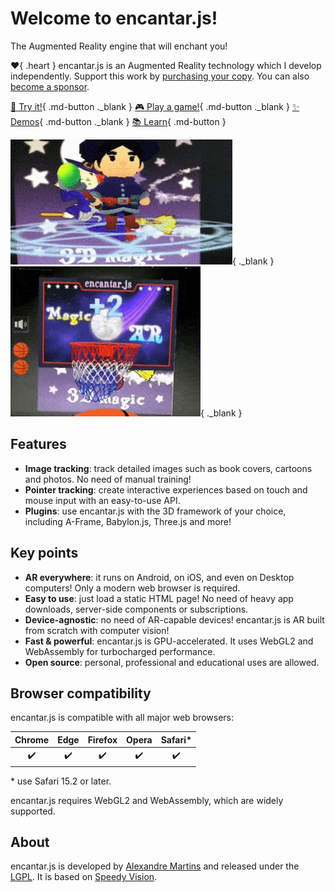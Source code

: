 # Welcome to encantar.js!

The Augmented Reality engine that will enchant you!

:heart:{ .heart } encantar.js is an Augmented Reality technology which I develop independently. Support this work by [purchasing your copy](https://ko-fi.com/s/3ee4182cb6). You can also [become a sponsor](https://github.com/sponsors/alemart).

[:star2: Try it!](./demos/hello-aframe/poster.html){ .md-button ._blank } [:video_game: Play a game!](./demos/basketball/poster.html){ .md-button ._blank } [:sparkles: Demos](./demos.md){ .md-button ._blank } [:books: Learn](./tutorial/introduction.md){ .md-button }

[![Demo](./img/mage.gif)](./demos/hello-aframe/poster.html){ ._blank } [![Game](./img/basketball.gif)](./demos/basketball/poster.html){ ._blank }

## Features

* **Image tracking**: track detailed images such as book covers, cartoons and photos. No need of manual training!
* **Pointer tracking**: create interactive experiences based on touch and mouse input with an easy-to-use API.
* **Plugins**: use encantar.js with the 3D framework of your choice, including A-Frame, Babylon.js, Three.js and more!

## Key points

* **AR everywhere**: it runs on Android, on iOS, and even on Desktop computers! Only a modern web browser is required.
* **Easy to use**: just load a static HTML page! No need of heavy app downloads, server-side components or subscriptions.
* **Device-agnostic**: no need of AR-capable devices! encantar.js is AR built from scratch with computer vision!
* **Fast & powerful**: encantar.js is GPU-accelerated. It uses WebGL2 and WebAssembly for turbocharged performance.
* **Open source**: personal, professional and educational uses are allowed.

## Browser compatibility

encantar.js is compatible with all major web browsers:

| Chrome | Edge | Firefox | Opera | Safari* |
|:------:|:----:|:-------:|:-----:|:-------:|
| :heavy_check_mark: | :heavy_check_mark: | :heavy_check_mark: | :heavy_check_mark: | :heavy_check_mark: |

\* use Safari 15.2 or later.

encantar.js requires WebGL2 and WebAssembly, which are widely supported.

## About

encantar.js is developed by [Alexandre Martins](https://github.com/alemart) and released under the [LGPL](./license.md). It is based on [Speedy Vision](https://github.com/alemart/speedy-vision).

